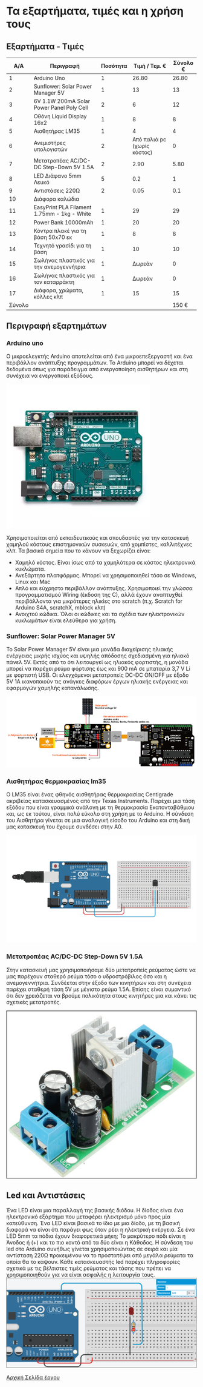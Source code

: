 # Τα εξαρτήματα, τιμές και η χρήση τους

## Εξαρτήματα - Τιμές
A/A   | Περιγραφή               | Ποσότητα  | Τιμή / Τεμ. € | Σύνολο €
------| ------------------------|-----------|---------------|----------
1     | Arduino Uno             |     1     |     26.80     |  26.80
2     | Sunflower: Solar Power Manager 5V | 1 | 13 | 13
3 | 6V 1.1W 200mA Solar Power Panel Poly Cell | 2 | 6 | 12
4 | Οθόνη Liquid Display 16x2 | 1 | 8 | 8
5 | Αισθητήρας LM35 | 1 | 4 |4 
6 | Ανεμιστήρες υπολογιστών | 2 | Από παλιά pc (χωρίς κόστος)| 0
7 | Μετατροπέας AC/DC-DC Step-Down 5V 1.5A | 2 | 2.90 | 5.80
8 | LED Διάφανο 5mm Λευκό | 5 | 0.2 | 1
9 | Αντιστάσεις 220Ω | 2 | 0.05 | 0.1 
10 | Διάφορα καλώδια |  | |
11 | EasyPrint PLA Filament 1.75mm - 1kg - White | 1 | 29 | 29
12 | Power Bank 10000mAh | 1 | 20 | 20
13 | Κόντρα πλακέ για τη βάση 50x70 εκ | 1 | 8 | 8
14 | Τεχνητό γρασίδι για τη βάση | 1 | 10 | 10
15 | Σωλήνας πλαστικός για την ανεμογεννήτρια | 1 | Δωρεάν | 0
16 | Σωλήνας πλαστικός για τον καταρράκτη | 1 | Δωρεάν | 0
17 | Διάφορα, χρώματα, κόλλες κλπ | 1 | 15 | 15
Σύνολο |||| 150 €

## Περιγραφή εξαρτημάτων

### Arduino uno
Ο μικροελεγκτής Arduino αποτελείται από ένα μικροεπεξεργαστή και ένα περιβάλλον ανάπτυξης προγραμμάτων. Το Arduino μπορεί να δέχεται δεδομένα όπως για παράδειγμα από ενεργοποίηση αισθητήρων και στη συνέχεια να ενεργοποιεί εξόδους.

![Arduino Uno][def]

Χρησιμοποιείται από εκπαιδευτικούς και σπουδαστές για την κατασκευή χαμηλού κόστους επιστημονικών συσκευών, από χομπίστες, καλλιτέχνες κλπ. Τα βασικά σημεία που το κάνουν να ξεχωρίζει είναι:
- Χαμηλό κόστος. Είναι ίσως από τα χαμηλότερα σε κόστος ηλεκτρονικά κυκλώματα.
- Ανεξάρτητο πλατφόρμας. Μπορεί να χρησιμοποιηθεί τόσο σε Windows, Linux και Mac
- Απλό και εύχρηστο περιβάλλον ανάπτυξης. Χρησιμοποιεί την γλώσσα προγραμματισμού Wiring (έκδοση της C), αλλά έχουν αναπτυχθεί περιβάλλοντα για μικρότερες ηλικίες στο scratch (π.χ. Scratch for Arduino S4A, scratchX, mblock κλπ)
- Ανοιχτού κώδικα. Όλοι οι κώδικες και τα σχέδια των ηλεκτρονικών κυκλωμάτων είναι ελεύθερα για χρήση.

### Sunflower: Solar Power Manager 5V 

Το Solar Power Manager 5V είναι μια μονάδα διαχείρισης ηλιακής ενέργειας μικρής ισχύος και υψηλής απόδοσης σχεδιασμένη για ηλιακό πάνελ 5V. Εκτός από το ότι λειτουργεί ως ηλιακός φορτιστής, η μονάδα μπορεί να παρέχει ρεύμα φόρτισης έως και 900 mA σε μπαταρία 3,7 V Li με φορτιστή USB. Οι ελεγχόμενοι μετατροπείς DC-DC ON/OFF με έξοδο 5V 1A ικανοποιούν τις ανάγκες διαφόρων έργων ηλιακής ενέργειας και εφαρμογών χαμηλής κατανάλωσης. 

![Solar Power Manager][def2]

### Αισθητήρας θερμοκρασίας lm35
Ο LM35 είναι ένας φθηνός αισθητήρας θερμοκρασίας Centigrade ακριβείας κατασκευασμένος από την Texas Instruments. Παρέχει μια τάση εξόδου που είναι γραμμικά ανάλογη με τη θερμοκρασία Εκατονταβάθμιου και, ως εκ τούτου, είναι πολύ εύκολο στη χρήση με το Arduino. Η σύνδεση του Αισθητήρα γίνεται σε μια αναλογική είσοδο του Arduino και στη δική μας κατασκευή του έχουμε συνδέσει στην Α0.

![LM35][def3] 


### Μετατροπέας AC/DC-DC Step-Down 5V 1.5A
Στην κατασκευή μας χρησιμοποιήσαμε δύο μετατροπείς ρεύματος ώστε να μας παρέχουν σταθερό ρεύμα τόσο ο υδροστρόβιλος όσο και η ανεμογεννήτρια. Συνδέεται στην έξοδο των κινητήρων και στη συνέχεια παρέχει σταθερή τάση 5V με μέγιστο ρεύμα 1.5Α.
Επίσης είναι συμαντικό ότι δεν χρειάζεται να βρούμε πολικότητα στους κινητήρες μια και κάνει τις σχετικές μετατροπές. 

![AC/DC][def5]


## Led και Αντιστάσεις 
Ένα LED είναι μια παραλλαγή της βασικής διόδου. Η δίοδος είναι ένα ηλεκτρονικό εξάρτημα που μεταφέρει ηλεκτρισμό μόνο προς μία κατεύθυνση. Ένα LED είναι βασικά το ίδιο με μια δίοδο, με τη βασική διαφορά να είναι ότι παράγει φως όταν ρέει η ηλεκτρική ενέργεια.
Σε ένα LED 5mm  τα πόδια έχουν διαφορετικά μήκη; Το μακρύτερο πόδι είναι η Άνοδος ή (+) και το πιο κοντό από τα δύο είναι η Κάθοδος. Η σύνδεση του led στο Arduino συνήθως γίνεται χρησιμοποιώντας σε σειρά και μία αντίσταση 220Ω προκειμένου να το προστατέψει από μεγάλα ρεύματα τα οποία θα το κάψουν. Κάθε κατασκευαστής led παρέχει πληροφορίες σχετικά με τις βέλτιστες τιμές ρεύματος και τάσης που πρέπει να χρησιμοποιηθούν για να είναι ασφαλής η λειτουργία τους. 
![led.resistor][def6]


[Αρχική Σελίδα έργου][def4]


[def]: uno.webp
[def2]: DFR0559.png
[def3]: lm35_2.png
[def4]: https://github.com/stegiepistimwn/cobitospito
[def5]: anorthotis.png
[def6]: led_resistor.png 
